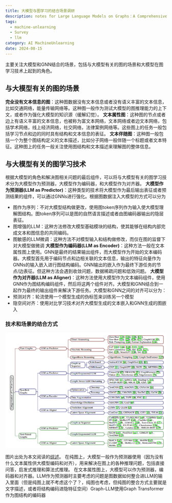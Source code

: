```yaml
---
title: 大模型与图学习的结合场景调研
description: notes for Large Language Models on Graphs：A Comprehensive Survey
tags:
  - machine-unlearning
  - Survey
  - llm
category: AI MachineUnlearning
date: 2024-08-15
---
```

主要关注大模型和GNN结合的场景，包括与大模型有关的图的场景和大模型在图学习技术上起到的角色。
## 与大模型有关的图的场景
**完全没有文本信息的图**：这种图数据没有文本信息或者没有语义丰富的文本信息，比如交通网络，能量传输网络等。这种图一般作为测试大模型的图推理能力的上下文，或者作为强化大模型的知识源（缓解幻觉）。
**文本属性图**：这种图的节点或者边上有语义丰富的文本信息，也被称为富文本网络，文本网络或者边文本网络，包括学术网络，线上经济网络，社交网络，法律案例网络等。这些图上的任务一般包括学习节点和边的同时具有结构和文本信息的表征。
**文本伴随图**：这种图一般包括一个为整个图结构定义的文本描述，比如分子网络一般伴随一个标题或者文本特征。这种图上的任务一般关注使用图结构和文本描述来理解图的整体信息。
## 与大模型有关的图学习技术
根据大模型的角色和解决图相关问题的最后组件，可以将与大模型有关的图学习技术分为大模型作为预测器，大模型作为编码器，和大模型作为对齐器。
**大模型作为预测器(LLM as Predictor)**：这种类型的技术将大模型作为最后输出表征或者预测结果的组件，可以通过GNNs进行强化。根据图数据注入大模型的方式可以分为
- 图作为序列：不对大模型结构做更改，使用图token序列作为输入使大模型理解图结构。图token序列可以是图的自然语言描述或者由图编码器输出的隐层表征。
- 图增强的LLM：这种方法修改大模型基础模块的结构，使其能够在结构内部完成文本和图信息的共同编码。
- 图敏感的LLM微调：这种方法不对模型输入和结构做修改，而仅在图的监督下对大模型做微调
**大模型作为编码器(LLM as Encoder)**：这种方法一般在文本属性图上使用。GNN是最终的结果输出组件，而大模型作为开始的文本编码器。大模型首先用于编码节点和边相关联的文本信息，输出的特征向量作为GNNs的输入嵌入进行图结构编码。GNN输出的嵌入作为最终下游任务的节点/边表征。但这种方法会遇到收敛问题，数据稀疏问题和低效问题。
**大模型作为对齐器(LLM as Aligner)**：这种方法使用大模型作为文本编码组件，使用GNN作为图结构编码组件，然后将这两个组件对齐。大模型和GNN结合到一起作为最终的输出组件来解决下游任务。大模型和GNN之间的对齐可以分为：
- 预测对齐：轮流使用一个模型生成的伪标签来训练另一个模型
- 隐空间对齐：使用对比学习技术对齐大模型生成的文本嵌入和GNN生成的图嵌入
### 技术和场景的结合方式
![](/images/poster-images/2024-08-15-LLM-and-GNN/scenarios-and-techniques.png "与大模型有关的图场景和图学习技术的结合方式")

图片出处为本文阅读的[综述](http://arxiv.org/abs/2312.02783)。
在纯图上，大模型一般作为预测器使用（因为没有什么文本属性供大模型编码和对齐），用来解决在图上的各种推理问题，包括直接问答，启发式推理和算法式推理。
在文本属性图上，大模型可以作为预测器，编码器和对齐器。LLM作为预测器时主要考虑的问题是图数据如何整合进LLM的输入里面（但是纯图上就不考虑这个了？，纯图也考虑，但纯图的整合方式主要就是文字描述，或者将结构编码进隐特征空间）Graph-LLM使用Graph Transformer作为图结构的编码器
